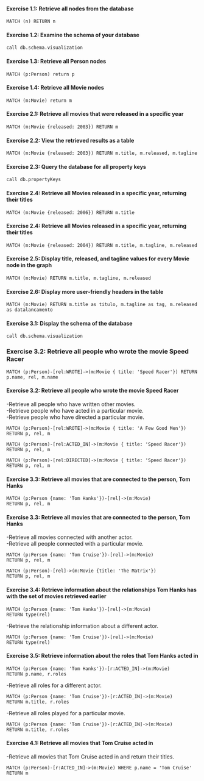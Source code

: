 #### Exercise 1.1: Retrieve all nodes from the database

```
MATCH (n) RETURN n
```

#### Exercise 1.2: Examine the schema of your database

```
call db.schema.visualization
```

#### Exercise 1.3: Retrieve all Person nodes

```
MATCH (p:Person) return p
```

#### Exercise 1.4: Retrieve all Movie nodes

```
MATCH (m:Movie) return m
```

#### Exercise 2.1: Retrieve all movies that were released in a specific year

```
MATCH (m:Movie {released: 2003}) RETURN m
```

#### Exercise 2.2: View the retrieved results as a table

```
MATCH (m:Movie {released: 2003}) RETURN m.title, m.released, m.tagline
```

#### Exercise 2.3: Query the database for all property keys

```
call db.propertyKeys
```

#### Exercise 2.4: Retrieve all Movies released in a specific year, returning their titles

```
MATCH (m:Movie {released: 2006}) RETURN m.title
```

#### Exercise 2.4: Retrieve all Movies released in a specific year, returning their titles

```
MATCH (m:Movie {released: 2004}) RETURN m.title, m.tagline, m.released
```

#### Exercise 2.5: Display title, released, and tagline values for every Movie node in the graph

```
MATCH (m:Movie) RETURN m.title, m.tagline, m.released
```

#### Exercise 2.6: Display more user-friendly headers in the table

```
MATCH (m:Movie) RETURN m.title as titulo, m.tagline as tag, m.released as datalancamento
```

#### Exercise 3.1: Display the schema of the database

```
call db.schema.visualization
```

### Exercise 3.2: Retrieve all people who wrote the movie Speed Racer

```
MATCH (p:Person)-[rel:WROTE]->(m:Movie { title: 'Speed Racer'}) RETURN p.name, rel, m.name
```

#### Exercise 3.2: Retrieve all people who wrote the movie Speed Racer
-Retrieve all people who have written other movies.  
-Retrieve people who have acted in a particular movie.  
-Retrieve people who have directed a particular movie.  

```
MATCH (p:Person)-[rel:WROTE]->(m:Movie { title: 'A Few Good Men'})
RETURN p, rel, m
```
```
MATCH (p:Person)-[rel:ACTED_IN]->(m:Movie { title: 'Speed Racer'})
RETURN p, rel, m
```
```
MATCH (p:Person)-[rel:DIRECTED]->(m:Movie { title: 'Speed Racer'})
RETURN p, rel, m
```
#### Exercise 3.3: Retrieve all movies that are connected to the person, Tom Hanks

```
MATCH (p:Person {name: 'Tom Hanks'})-[rel]->(m:Movie)
RETURN p, rel, m
```

#### Exercise 3.3: Retrieve all movies that are connected to the person, Tom Hanks
-Retrieve all movies connected with another actor.  
-Retrieve all people connected with a particular movie. 

```
MATCH (p:Person {name: 'Tom Cruise'})-[rel]->(m:Movie)
RETURN p, rel, m
```
```
MATCH (p:Person)-[rel]->(m:Movie {title: 'The Matrix'})
RETURN p, rel, m
```

#### Exercise 3.4: Retrieve information about the relationships Tom Hanks has with the set of movies retrieved earlier

```
MATCH (p:Person {name: 'Tom Hanks'})-[rel]->(m:Movie)
RETURN type(rel)
```

-Retrieve the relationship information about a different actor.  

```
MATCH (p:Person {name: 'Tom Cruise'})-[rel]->(m:Movie)
RETURN type(rel)
```
#### Exercise 3.5: Retrieve information about the roles that Tom Hanks acted in

```
MATCH (p:Person {name: 'Tom Hanks'})-[r:ACTED_IN]->(m:Movie)
RETURN p.name, r.roles
```

-Retrieve all roles for a different actor.  

```
MATCH (p:Person {name: 'Tom Cruise'})-[r:ACTED_IN]->(m:Movie)
RETURN m.title, r.roles
```

-Retrieve all roles played for a particular movie.  

```
MATCH (p:Person {name: 'Tom Cruise'})-[r:ACTED_IN]->(m:Movie)
RETURN m.title, r.roles
```
#### Exercise 4.1: Retrieve all movies that Tom Cruise acted in

-Retrieve all movies that Tom Cruise acted in and return their titles.

```
MATCH (p:Person)-[r:ACTED_IN]->(m:Movie) WHERE p.name = 'Tom Cruise' RETURN m
```

